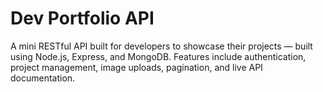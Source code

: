 # Dev Portfolio API

A mini RESTful API built for developers to showcase their projects — built using Node.js, Express, and MongoDB. Features include authentication, project management, image uploads, pagination, and live API documentation.
